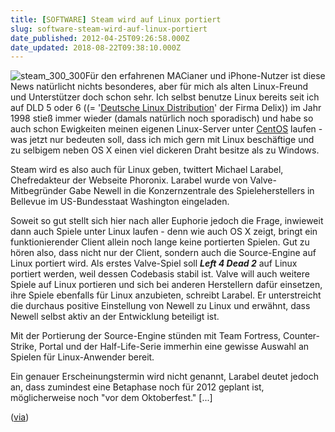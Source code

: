 ```yaml
---
title: [SOFTWARE] Steam wird auf Linux portiert
slug: software-steam-wird-auf-linux-portiert
date_published: 2012-04-25T09:26:58.000Z
date_updated: 2018-08-22T09:38:10.000Z
---
```


![steam_300_300](//picdump.thafaker.de/2010/04/steam_300_300-150x150.jpg)Für den erfahrenen MACianer und iPhone-Nutzer ist diese News natürlicht nichts besonderes, aber für mich als alten Linux-Freund und Unterstützer doch schon sehr. Ich selbst benutze Linux bereits seit ich auf DLD 5 oder 6 ((= '[Deutsche Linux Distribution](http://de.wikipedia.org/wiki/Deutsche_Linux-Distribution)' der Firma Delix)) im Jahr 1998 stieß immer wieder (damals natürlich noch sporadisch) und habe so auch schon Ewigkeiten meinen eigenen Linux-Server unter [CentOS](__GHOST_URL__/langweilig/) laufen - was jetzt nur bedeuten soll, dass ich mich gern mit Linux beschäftige und zu selbigem neben OS X einen viel dickeren Draht besitze als zu Windows.

Steam wird es also auch für Linux geben, twittert Michael Larabel, Chefredakteur der Webseite Phoronix. Larabel wurde von Valve-Mitbegründer Gabe Newell in die Konzernzentrale des Spieleherstellers in Bellevue im US-Bundesstaat Washington eingeladen.

Soweit so gut stellt sich hier nach aller Euphorie jedoch die Frage, inwieweit dann auch Spiele unter Linux laufen - denn wie auch OS X zeigt, bringt ein funktionierender Client allein noch lange keine portierten Spielen. Gut zu hören also, dass nicht nur der Client, sondern auch die Source-Engine auf Linux portiert wird. Als erstes Valve-Spiel soll ***Left 4 Dead 2*** auf Linux portiert werden, weil dessen Codebasis stabil ist. Valve will auch weitere Spiele auf Linux portieren und sich bei anderen Herstellern dafür einsetzen, ihre Spiele ebenfalls für Linux anzubieten, schreibt Larabel. Er unterstreicht die durchaus positive Einstellung von Newell zu Linux und erwähnt, dass Newell selbst aktiv an der Entwicklung beteiligt ist.

Mit der Portierung der Source-Engine stünden mit Team Fortress, Counter-Strike, Portal und der Half-Life-Serie immerhin eine gewisse Auswahl an Spielen für Linux-Anwender bereit.

Ein genauer Erscheinungstermin wird nicht genannt, Larabel deutet jedoch an, dass zumindest eine Betaphase noch für 2012 geplant ist, möglicherweise noch "vor dem Oktoberfest." [...]

([via](http://www.golem.de/news/valve-steam-fuer-linux-kommt-1204-91384.html))
